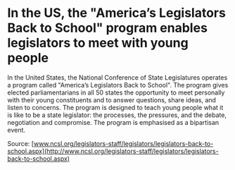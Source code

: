 # In the US, the "America’s Legislators Back to School" program enables legislators to meet with young people

In the United States, the National Conference of State Legislatures operates a program called "America’s Legislators Back to School". The program gives elected parliamentarians in all 50 states the opportunity to meet personally with their young constituents and to answer questions, share ideas, and listen to concerns. The program is designed to teach young people what it is like to be a state legislator: the processes, the pressures, and the debate, negotiation and compromise. The program is emphasised as a bipartisan event.

Source: [www.ncsl.org/legislators-staff/legislators/legislators-back-to-school.aspx](http://www.ncsl.org/legislators-staff/legislators/legislators-back-to-school.aspx)

